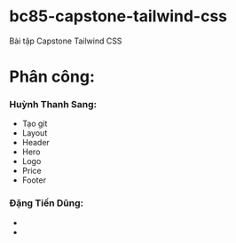 # bc85-capstone-tailwind-css

Bài tập Capstone Tailwind CSS

# Phân công:

### Huỳnh Thanh Sang:

- Tạo git
- Layout
- Header
- Hero
- Logo
- Price
- Footer

### Đặng Tiến Dũng:

-
-
